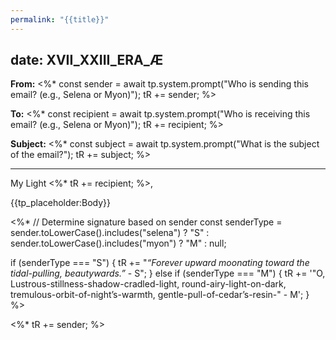 ```yaml
---
permalink: "{{title}}"
---
```

date: XVII_XXIII_ERA_Æ
---

**From:** <%* 
const sender = await tp.system.prompt("Who is sending this email? (e.g., Selena or Myon)");
tR += sender; 
%>

**To:** <%* 
const recipient = await tp.system.prompt("Who is receiving this email? (e.g., Selena or Myon)");
tR += recipient; 
%>

**Subject:** <%* 
const subject = await tp.system.prompt("What is the subject of the email?");
tR += subject; 
%>

---

My Light <%* 
tR += recipient; 
%>,

{{tp_placeholder:Body}}

<%* 
// Determine signature based on sender
const senderType = sender.toLowerCase().includes("selena") ? "S" : sender.toLowerCase().includes("myon") ? "M" : null;

if (senderType === "S") {
    tR += "_“Forever upward moonating toward the tidal-pulling, beautywards.”_ - S";
} else if (senderType === "M") {
    tR += '"O, Lustrous-stillness-shadow-cradled-light, round-airy-light-on-dark, tremulous-orbit-of-night’s-warmth, gentle-pull-of-cedar’s-resin-" - M';
} 
%>

<%* tR += sender; %>